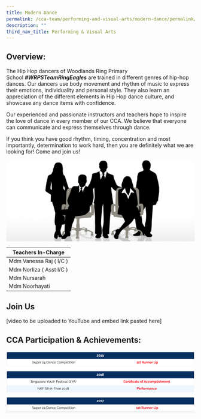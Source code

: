 ```yaml
---
title: Modern Dance
permalink: /cca-team/performing-and-visual-arts/modern-dance/permalink/
description: ""
third_nav_title: Performing & Visual Arts
---
```

Overview:
---------

The Hip Hop dancers of Woodlands Ring Primary School **_#WRPSTeamRingEagles_** are trained in different genres of hip-hop dances. Our dancers use body movement and rhythm of music to express their emotions, individuality and personal style. They also learn an appreciation of the different elements in Hip Hop dance culture, and showcase any dance items with confidence.

  

Our experienced and passionate instructors and teachers hope to inspire the love of dance in every member of our CCA. We believe that everyone can communicate and express themselves through dance.

  

If you think you have good rhythm, timing, concentration and most importantly, determination to work hard, then you are definitely what we are looking for! Come and join us!

![](/images/staff.jpg)

| Teachers In-Charge |
| --- |
| Mdm Vanessa Raj ( I/C ) |
| Mdm Norliza ( Asst I/C ) |
| Mdm Nursarah |
| Mdm Noorhayati |

Join Us
-------
[video to be uploaded to YouTube and embed link pasted here]

CCA Participation & Achievements:
---------------------------------
![](/images/modern1.png)

